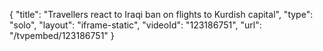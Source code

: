 {
    "title": "Travellers react to Iraqi ban on flights to Kurdish capital",
    "type": "solo",
    "layout": "iframe-static",
    "videoId": "123186751",
    "url": "\/tvpembed\/123186751"
}